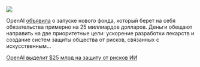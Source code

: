 <!--2025-10-28 14:31:54-->
<div class="yb">
  <div class="rss habr"><img src="https://habrastorage.org/getpro/habr/upload_files/7db/33e/61f/7db33e61f0eb2c3b8d63c6819c8eda9e.jpg" /><p>OpenAI <a href="https://openai.com/index/built-to-benefit-everyone/" rel="noopener noreferrer nofollow">объявила</a> о запуске нового фонда, который берет на себя обязательства примерно на 25 миллиардов долларов. Деньги обещают направить на две приоритетные цели: ускорение разработки лекарств и создание систем защиты общества от рисков, связанных с искусственным... <p class="titl"><a href="https://habr.com/ru/news/960998/?utm_source=habrahabr&utm_medium=rss&utm_campaign=960998">OpenAI выделит $25 млрд на защиту от рисков ИИ</a></p></div>
</div>
